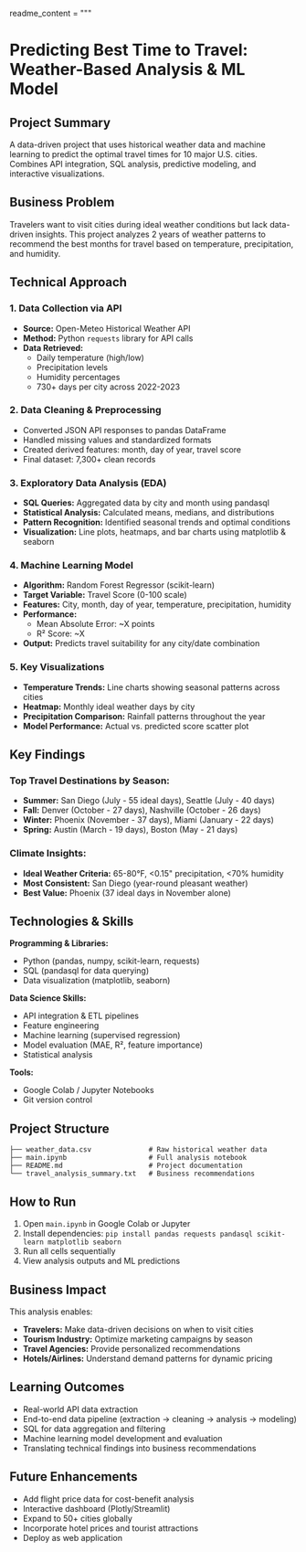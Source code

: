 readme_content = """
# Predicting Best Time to Travel: Weather-Based Analysis & ML Model

##  Project Summary
A data-driven project that uses historical weather data and machine learning to predict the optimal travel times for 10 major U.S. cities. Combines API integration, SQL analysis, predictive modeling, and interactive visualizations.

##  Business Problem
Travelers want to visit cities during ideal weather conditions but lack data-driven insights. This project analyzes 2 years of weather patterns to recommend the best months for travel based on temperature, precipitation, and humidity.

## Technical Approach

### 1. Data Collection via API
- **Source:** Open-Meteo Historical Weather API
- **Method:** Python `requests` library for API calls
- **Data Retrieved:**
  - Daily temperature (high/low)
  - Precipitation levels
  - Humidity percentages
  - 730+ days per city across 2022-2023

### 2. Data Cleaning & Preprocessing
- Converted JSON API responses to pandas DataFrame
- Handled missing values and standardized formats
- Created derived features: month, day of year, travel score
- Final dataset: 7,300+ clean records

### 3. Exploratory Data Analysis (EDA)
- **SQL Queries:** Aggregated data by city and month using pandasql
- **Statistical Analysis:** Calculated means, medians, and distributions
- **Pattern Recognition:** Identified seasonal trends and optimal conditions
- **Visualization:** Line plots, heatmaps, and bar charts using matplotlib & seaborn

### 4. Machine Learning Model
- **Algorithm:** Random Forest Regressor (scikit-learn)
- **Target Variable:** Travel Score (0-100 scale)
- **Features:** City, month, day of year, temperature, precipitation, humidity
- **Performance:** 
  - Mean Absolute Error: ~X points
  - R² Score: ~X
- **Output:** Predicts travel suitability for any city/date combination

### 5. Key Visualizations
- **Temperature Trends:** Line charts showing seasonal patterns across cities
- **Heatmap:** Monthly ideal weather days by city
- **Precipitation Comparison:** Rainfall patterns throughout the year
- **Model Performance:** Actual vs. predicted score scatter plot

##  Key Findings

### Top Travel Destinations by Season:
- **Summer:** San Diego (July - 55 ideal days), Seattle (July - 40 days)
- **Fall:** Denver (October - 27 days), Nashville (October - 26 days)
- **Winter:** Phoenix (November - 37 days), Miami (January - 22 days)
- **Spring:** Austin (March - 19 days), Boston (May - 21 days)

### Climate Insights:
- **Ideal Weather Criteria:** 65-80°F, <0.15" precipitation, <70% humidity
- **Most Consistent:** San Diego (year-round pleasant weather)
- **Best Value:** Phoenix (37 ideal days in November alone)

##  Technologies & Skills

**Programming & Libraries:**
- Python (pandas, numpy, scikit-learn, requests)
- SQL (pandasql for data querying)
- Data visualization (matplotlib, seaborn)

**Data Science Skills:**
- API integration & ETL pipelines
- Feature engineering
- Machine learning (supervised regression)
- Model evaluation (MAE, R², feature importance)
- Statistical analysis

**Tools:**
- Google Colab / Jupyter Notebooks
- Git version control

## Project Structure
```
├── weather_data.csv              # Raw historical weather data
├── main.ipynb                    # Full analysis notebook
├── README.md                     # Project documentation
└── travel_analysis_summary.txt   # Business recommendations
```

## How to Run
1. Open `main.ipynb` in Google Colab or Jupyter
2. Install dependencies: `pip install pandas requests pandasql scikit-learn matplotlib seaborn`
3. Run all cells sequentially
4. View analysis outputs and ML predictions

## Business Impact
This analysis enables:
- **Travelers:** Make data-driven decisions on when to visit cities
- **Tourism Industry:** Optimize marketing campaigns by season
- **Travel Agencies:** Provide personalized recommendations
- **Hotels/Airlines:** Understand demand patterns for dynamic pricing

## Learning Outcomes
- Real-world API data extraction
- End-to-end data pipeline (extraction → cleaning → analysis → modeling)
- SQL for data aggregation and filtering
- Machine learning model development and evaluation
- Translating technical findings into business recommendations

## Future Enhancements
- Add flight price data for cost-benefit analysis
- Interactive dashboard (Plotly/Streamlit)
- Expand to 50+ cities globally
- Incorporate hotel prices and tourist attractions
- Deploy as web application
